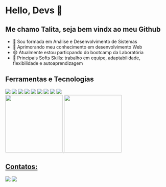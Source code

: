 # Hello, Devs 👋
## Me chamo Talita, seja bem vindx ao  meu Github

- 🔭 Sou formada em Análise e Desenvolvimento de Sistemas
- 🌱 Aprimorando meu conhecimento em desenvolvimento Web
- 😄 Atualmente estou particpando do bootcamp da Laboratória 
- 👯 Principais Softs Skills: trabalho em equipe, adaptabilidade, flexibilidade e autoaprendizagem

## Ferramentas e Tecnologias
<div>
            <img src="https://cdn.jsdelivr.net/gh/devicons/devicon/icons/javascript/javascript-original.svg" />
            <img src="https://cdn.jsdelivr.net/gh/devicons/devicon/icons/html5/html5-original-wordmark.svg" />         
            <img src="https://cdn.jsdelivr.net/gh/devicons/devicon/icons/css3/css3-original-wordmark.svg" />          
            <img src="https://cdn.jsdelivr.net/gh/devicons/devicon/icons/react/react-original-wordmark.svg" />          
            <img src="https://cdn.jsdelivr.net/gh/devicons/devicon/icons/jest/jest-plain.svg" />          
            <img src="https://cdn.jsdelivr.net/gh/devicons/devicon/icons/git/git-original-wordmark.svg" />          
            <img src="https://cdn.jsdelivr.net/gh/devicons/devicon/icons/nodejs/nodejs-plain-wordmark.svg" />          
            <img src="https://cdn.jsdelivr.net/gh/devicons/devicon/icons/firebase/firebase-plain-wordmark.svg" />          
            <img src="https://cdn.jsdelivr.net/gh/devicons/devicon/icons/photoshop/photoshop-plain.svg" />
</div>            


<div>
<a href="https://github.com/talitamsx">
<img height="180em" src="https://github-readme-stats.vercel.app/api/top-langs/?username=talitamsx&layout=compact&langs_count=7&theme=dracula"/>
<img height="180em" src="https://github-readme-stats.vercel.app/api?username=talitamsx&show_icons=true&theme=dracula&include_all_commits=true&count_private=true"/>
</div>

## Contatos:
<div>
<a href = "mailto:talitamsx@gmail.com"><img src="https://img.shields.io/badge/Gmail-D14836?style=for-the-badge&logo=gmail&logoColor=white" target="_blank"></a>
<a href="https://www.linkedin.com/in/talitamsxi" target="_blank"><img src="https://img.shields.io/badge/-LinkedIn-%230077B5?style=for-the-badge&logo=linkedin&logoColor=white" target="_blank"></a>   
</div>
